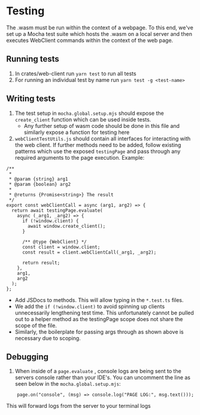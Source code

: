 # Testing

The .wasm must be run within the context of a webpage. To this end, we've set up a Mocha
test suite which hosts the .wasm on a local server and then executes WebClient commands
within the context of the web page.

## Running tests

1. In crates/web-client run `yarn test` to run all tests
2. For running an individual test by name run `yarn test -g <test-name>`

## Writing tests

1. The test setup in `mocha.global.setup.mjs` should expose the `create_client` function which can be used inside tests.
   - Any further setup of wasm code should be done in this file and similarly expose a function for testing here
2. `webClientTestUtils.js` should contain all interfaces for interacting with the web client. If further methods need to be added, follow existing patterns which use the exposed `testingPage` and pass through any required arguments to the page execution. Example:

```
/**
 *
 * @param {string} arg1
 * @param {boolean} arg2
 *
 * @returns {Promise<string>} The result
 */
export const webClientCall = async (arg1, arg2) => {
  return await testingPage.evaluate(
    async (_arg1, _arg2) => {
      if (!window.client) {
        await window.create_client();
      }

      /** @type {WebClient} */
      const client = window.client;
      const result = client.webClientCall(_arg1, _arg2);

      return result;
    },
    arg1,
    arg2
  );
};
```

- Add JSDocs to methods. This will allow typing in the `*.test.ts` files.
- We add the `if (!window.client)` to avoid spinning up clients unnecessarily lengthening test time. This unfortunately cannot be pulled out to a helper method as the testingPage scope does not share the scope of the file.
- Similarly, the boilerplate for passing args through as shown above is necessary due to scoping.

## Debugging

1. When inside of a `page.evaluate` , console logs are being sent to the servers console rather than your IDE's. You can uncomment the line as seen below in the `mocha.global.setup.mjs`:

```
    page.on("console", (msg) => console.log("PAGE LOG:", msg.text()));
```

This will forward logs from the server to your terminal logs
